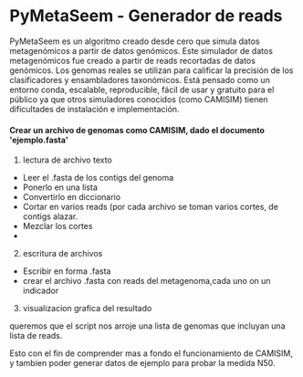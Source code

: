 # PyMetaSeem - Generador de reads
PyMetaSeem es un algoritmo creado desde cero que simula datos metagenómicos a partir de datos genómicos. Este simulador de datos metagenómicos fue creado a partir de reads recortadas de datos genómicos. Los genomas reales se utilizan para calificar la precisión de los clasificadores y ensambladores taxonómicos. Está pensado como un entorno conda, escalable, reproducible, fácil de usar y gratuito para el público ya que otros simuladores conocidos (como CAMISIM) tienen dificultades de instalación e implementación.




#### Crear un archivo de genomas como CAMISIM, dado el documento 'ejemplo.fasta'
1. lectura de archivo texto
 * Leer el .fasta de los contigs del genoma 
 * Ponerlo en una lista
 * Convertirlo en diccionario
 * Cortar en varios reads (por cada archivo se toman varios cortes, de contigs alazar.
 * Mezclar los cortes
 * 
2. escritura de archivos
 * Escribir en forma .fasta
 * crear el archivo .fasta con reads del metagenoma,cada uno on un indicador 
3. visualizacion grafica del resultado

queremos que el script nos arroje una lista de genomas que incluyan una lista de reads.

Esto con el fin de comprender mas a fondo el funcionamiento de CAMISIM, y tambien poder generar datos de ejemplo para probar la medida N50.
